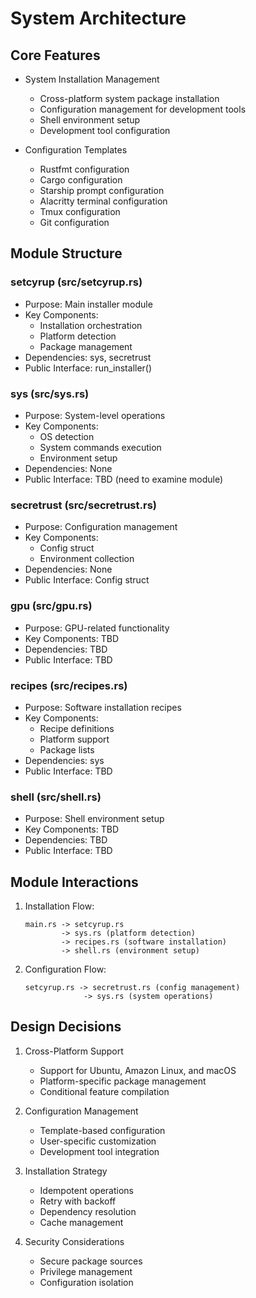 # System Architecture

## Core Features

- System Installation Management
  * Cross-platform system package installation
  * Configuration management for development tools
  * Shell environment setup
  * Development tool configuration

- Configuration Templates
  * Rustfmt configuration
  * Cargo configuration
  * Starship prompt configuration
  * Alacritty terminal configuration
  * Tmux configuration
  * Git configuration

## Module Structure

### setcyrup (src/setcyrup.rs)
- Purpose: Main installer module
- Key Components:
  * Installation orchestration
  * Platform detection
  * Package management
- Dependencies: sys, secretrust
- Public Interface: run_installer()

### sys (src/sys.rs)
- Purpose: System-level operations
- Key Components:
  * OS detection
  * System commands execution
  * Environment setup
- Dependencies: None
- Public Interface: TBD (need to examine module)

### secretrust (src/secretrust.rs)
- Purpose: Configuration management
- Key Components:
  * Config struct
  * Environment collection
- Dependencies: None
- Public Interface: Config struct

### gpu (src/gpu.rs)
- Purpose: GPU-related functionality
- Key Components: TBD
- Dependencies: TBD
- Public Interface: TBD

### recipes (src/recipes.rs)
- Purpose: Software installation recipes
- Key Components:
  * Recipe definitions
  * Platform support
  * Package lists
- Dependencies: sys
- Public Interface: TBD

### shell (src/shell.rs)
- Purpose: Shell environment setup
- Key Components: TBD
- Dependencies: TBD
- Public Interface: TBD

## Module Interactions

1. Installation Flow:
   ```
   main.rs -> setcyrup.rs
           -> sys.rs (platform detection)
           -> recipes.rs (software installation)
           -> shell.rs (environment setup)
   ```

2. Configuration Flow:
   ```
   setcyrup.rs -> secretrust.rs (config management)
                -> sys.rs (system operations)
   ```

## Design Decisions

1. Cross-Platform Support
   - Support for Ubuntu, Amazon Linux, and macOS
   - Platform-specific package management
   - Conditional feature compilation

2. Configuration Management
   - Template-based configuration
   - User-specific customization
   - Development tool integration

3. Installation Strategy
   - Idempotent operations
   - Retry with backoff
   - Dependency resolution
   - Cache management

4. Security Considerations
   - Secure package sources
   - Privilege management
   - Configuration isolation
